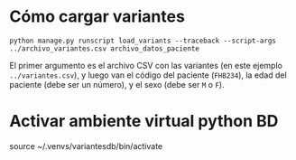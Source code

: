 # Cómo cargar variantes

    python manage.py runscript load_variants --traceback --script-args ../archivo_variantes.csv archivo_datos_paciente

El primer argumento es el archivo CSV con las variantes (en este ejemplo
`../variantes.csv`), y luego van el código del paciente (`FHB234`), la edad del
paciente (debe ser un número), y el sexo (debe ser `M` o `F`).

# Activar ambiente virtual python BD

source ~/.venvs/variantesdb/bin/activate
